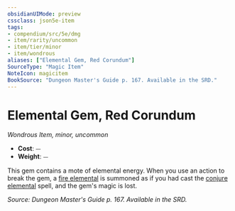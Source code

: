 ```yaml
---
obsidianUIMode: preview
cssclass: json5e-item
tags:
- compendium/src/5e/dmg
- item/rarity/uncommon
- item/tier/minor
- item/wondrous
aliases: ["Elemental Gem, Red Corundum"]
SourceType: "Magic Item"
NoteIcon: magicitem
BookSource: "Dungeon Master's Guide p. 167. Available in the SRD."
---
```

# Elemental Gem, Red Corundum
*Wondrous Item, minor, uncommon*  

- **Cost**: ⏤
- **Weight**: ⏤

This gem contains a mote of elemental energy. When you use an action to break the gem, a [fire elemental](/2-Mechanics/CLI/bestiary/elemental/fire-elemental.md) is summoned as if you had cast the [conjure elemental](/2-Mechanics/CLI/spells/conjure-elemental.md) spell, and the gem's magic is lost.

*Source: Dungeon Master's Guide p. 167. Available in the SRD.*